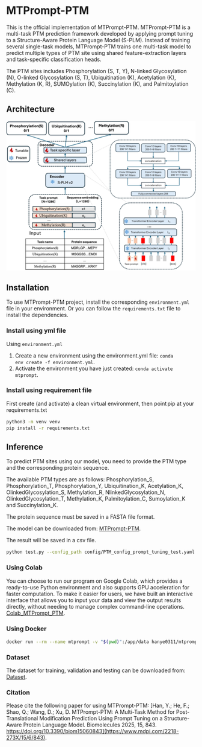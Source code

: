 # MTPrompt-PTM

This is the official implementation of MTPrompt-PTM. MTPrompt-PTM is a multi-task PTM prediction framework developed by applying prompt tuning to a Structure-Aware Protein Language Model (S-PLM). Instead of training several single-task models, MTPrompt-PTM trains one multi-task model to predict multiple types of PTM site using shared feature-extraction layers and task-specific classification heads. 

The PTM sites includes Phosphorylation (S, T, Y), N-linked Glycosylation (N), O-linked Glycosylation (S, T), Ubiquitination (K), Acetylation (K), Methylation (K, R), SUMOylation (K), Succinylation (K), and Palmitoylation (C).

<h2>Architecture</h2>
<img width="800" alt="image" src="https://github.com/hanye311/MTPrompt-PTM/blob/main/Architecture.jpg" />

<h2>Installation</h2>

To use MTPrompt-PTM project, install the corresponding <code>environment.yml</code> file in your environment. Or you can follow the <code>requirements.txt</code> file to install the dependencies.

<h3>Install using yml file</h3>

Using <code>environment.yml</code>

1. Create a new environment using the environment.yml file: <code>conda env create -f environment.yml</code>.
2. Activate the environment you have just created: <code>conda activate mtprompt</code>.

<h3>Install using requirement file</h3>

First create (and activate) a clean virtual environment, then point pip at your requirements.txt

```bash
python3 -m venv venv
pip install -r requirements.txt
```

<h2>Inference</h2>

To predict PTM sites using our model, you need to provide the PTM type and the corresponding protein sequence.

The available PTM types are as follows: 
Phosphorylation_S, Phosphorylation_T, Phosphorylation_Y, Ubiquitination_K, Acetylation_K, OlinkedGlycosylation_S, Methylation_R, NlinkedGlycosylation_N, OlinkedGlycosylation_T, Methylation_K, Palmitoylation_C, Sumoylation_K and Succinylation_K.

The protein sequence must be saved in a FASTA file format.

The model can be downloaded from: [MTPrompt-PTM](https://drive.google.com/file/d/1FfMepaY1JLUbKTZncE1u7-pm2d16IUuf/view?usp=drive_link).

The result will be saved in a csv file.

```bash
python test.py --config_path config/PTM_config_prompt_tuning_test.yaml --model_path best_model_13ptm_final.pth --data_path data/Phosphorylation_S_sequence.fasta --PTM_type Phosphorylation_S --save_path data
```

<h3>Using Colab</h3>

You can choose to run our program on Google Colab, which provides a ready-to-use Python environment and also supports GPU acceleration for faster computation. To make it easier for users, we have built an interactive interface that allows you to input your data and view the output results directly, without needing to manage complex command-line operations.
[Colab_MTPrompt_PTM](https://colab.research.google.com/drive/1knnx38_3JqiGko2-had2pyWxebRQKfzw?usp=sharing).

<h3>Using Docker</h3>

```bash
docker run --rm --name mtprompt -v "$(pwd)":/app/data hanye0311/mtprompt:v1 python3 test.py --data_path /app/data/Phosphorylation_S_sequence.fasta --PTM_type Phosphorylation_S
```

<h3>Dataset</h3>

The dataset for training, validation and testing can be downloaded from: [Dataset](https://drive.google.com/drive/folders/14Cw81Fua7Gcb76dkrfxySF9hldPSZRqx?usp=drive_link).

<h3>Citation</h3>

Please cite the following paper for using MTPrompt-PTM: [Han, Y.; He, F.; Shao, Q.; Wang, D.; Xu, D. MTPrompt-PTM: A Multi-Task Method for Post-Translational Modification Prediction Using Prompt Tuning on a Structure-Aware Protein Language Model. Biomolecules 2025, 15, 843. https://doi.org/10.3390/biom15060843](https://www.mdpi.com/2218-273X/15/6/843).
